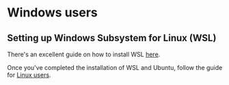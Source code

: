 # Windows users

## Setting up Windows Subsystem for Linux (WSL)


There's an excellent guide on how to install WSL [here](https://docs.microsoft.com/en-us/windows/wsl/install-win10).

Once you've completed the installation of WSL and Ubuntu, follow the guide for [Linux users](linux_users.md). 
